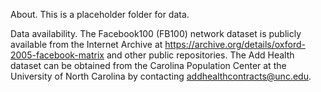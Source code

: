 About. This is a placeholder folder for data.

Data availability. The Facebook100 (FB100) network dataset 
is publicly available from the Internet Archive at https://archive.org/details/oxford-2005-facebook-matrix
and other public repositories. The Add Health dataset can be obtained 
from the Carolina Population Center at the University of North Carolina by contacting 
addhealthcontracts@unc.edu.
